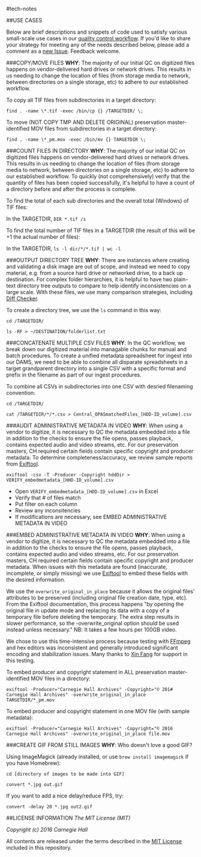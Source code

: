 
#tech-notes

##USE CASES

Below are brief descriptions and snippets of code used to satisfy various small-scale use cases in our [quality control workflow](https://github.com/CarnegieHall/quality-control/blob/master/qc-workflow-overview.md). If you'd like to share your strategy for meeting any of the needs described below, please add a comment as a [new Issue](https://github.com/CarnegieHall/quality-control/issues). Feedback welcome.

###COPY/MOVE FILES
**WHY**: The majority of our initial QC on digitized files happens on vendor-delivered hard drives or network drives. This results in us needing to change the location of files (from storage media to network, between directories on a single storage, etc) to adhere to our established workflow.

To copy all TIF files from subdirectories in a target directory:

  `find . -name \*.tif -exec /bin/cp {} /TARGETDIR/ \;`

To move (NOT COPY TMP AND DELETE ORIGINAL) preservation master-identified MOV files from subdirectories in a target directory:

  `find . -name \*_pm.mov -exec /bin/mv {} TARGETDIR \;`

###COUNT FILES IN DIRECTORY
**WHY**: The majority of our initial QC on digitized files happens on vendor-delivered hard drives or network drives. This results in us needing to change the location of files (from storage media to network, between directories on a single storage, etc) to adhere to our established workflow. To quickly (not comprehensively) verify that the quantity of files has been copied successfully, it's helpful to have a count of a directory before and after the process is complete.

To find the total of each sub directories and the overall total (Windows) of TIF files:

  In the TARGETDIR, `DIR *.tif /s`

To find the total number of TIF files in a TARGETDIR (the result of this will be +1 the actual number of files):

  In the TARGETDIR, `ls -l dir/*/*.tif | wc -l`

###OUTPUT DIRECTORY TREE
**WHY**: There are instances where creating and validating a disk image are out of scope, and instead we need to copy material, e.g. from a source hard drive or networked drive, to a back up destination. For complex folder hierarchies, it is helpful to have two plain-text directory tree outputs to compare to help identify inconsistencies on a large scale. With these files, we use many comparison strategies, including [Diff Checker](https://www.diffchecker.com). 

To create a directory tree, we use the `ls` command in this way:

  `cd /TARGETDIR/`
  
  `ls -RF > ~/DESTINATION/folderlist.txt`

###CONCATENATE MULTIPLE CSV FILES
**WHY**: In the QC workflow, we break down our digitized material into managable chunks for manual and batch procedures. To create a unified metadata spreadsheet for ingest into our DAMS, we need to be able to combine all disparate spreadsheets in a target grandparent directory into a single CSV with a specific format and prefix in the filename as part of our ingest procedures.

To combine all CSVs in subdirectories into one CSV with desried filenaming convention:

  `cd /TARGETDIR/`
  
  `cat /TARGETDIR/*/*.csv > Central_OPASmatchedFiles_[HDD-ID_volume].csv`

###AUDIT ADMINISTRATIVE METADATA IN VIDEO
**WHY**: When using a vendor to digitize, it is necessary to QC the metadata embedded into a file in addition to the checks to ensure the file opens, passes playback, contains expected audio and video streams, etc. For our preservation masters, CH required certain fields contain specific copyright and producer metadata. To determine completeness/accuracy, we review sample reports from [Exiftool](http://www.sno.phy.queensu.ca/~phil/exiftool/).

  `exiftool -csv -T -Producer -Copyright hddDir > VERIFY_embedmetadata_[HHD-ID_volume].csv`
  
- Open `VERIFY_embedmetadata_[HDD-ID_volume].csv` in Excel
- Verify that # of files match
- Put filter on each column
- Review any inconsitencies
- If modifications are necessary, see EMBED ADMINISTRATIVE METADATA IN VIDEO 

###EMBED ADMINISTRATIVE METADATA IN VIDEO
**WHY**: When using a vendor to digitize, it is necessary to QC the metadata embedded into a file in addition to the checks to ensure the file opens, passes playback, contains expected audio and video streams, etc. For our preservation masters, CH required certain fields contain specific copyright and producer metadata. When issues with this metadata are found (inaccurate, incomplete, or simply missing) we use [Exiftool](http://www.sno.phy.queensu.ca/~phil/exiftool/) to embed these fields with the desired information. 

We use the `overwrite_original_in_place` because it allows the original files' attributes to be preserved (including original file creation date, type, etc). From the Exiftool documentation, this process happens "by opening the original file in update mode and replacing its data with a copy of a temporary file before deleting the temporary. The extra step results in slower performance, so the -overwrite_original option should be used instead unless necessary." NB: It takes a few hours per 100GB video.

We chose to use this time-intensive process because testing with [FFmpeg](https://ffmpeg.org/) and hex editors was inconsistent and generally introduced significant encoding and stabilization issues. Many thanks to [Xin Fang](https://github.com/xinfang1993) for support in this testing.

To embed producer and copyright statement in ALL preservation master-identified MOV files in a directory:

  `exiftool -Producer="Carnegie Hall Archives" -Copyright="© 201# Carnegie Hall Archives" -overwrite_original_in_place TARGETDIR/*_pm.mov`
  
To embed producer and copyright statement in one MOV file (with sample metadata):

  `exiftool -Producer="Carnegie Hall Archives" -Copyright="© 2016 Carnegie Hall Archives" -overwrite_original_in_place file.mov`

###CREATE GIF FROM STILL IMAGES
**WHY**: Who doesn't love a good GIF? 

Using ImageMagick (already installed, or use `brew install imagemagick` if you have Homebrew):

  `cd [directory of images to be made into GIF]`
  
  `convert *.jpg out.gif`
  
  If you want to add a nice delay/reduce FPS, try:
  
  `convert -delay 20 *.jpg out2.gif`

##LICENSE INFORMATION
_The MIT License (MIT)_

_Copyright (c) 2016 Carnegie Hall_

All contents are released under the terms described in the [MIT License](https://github.com/CarnegieHall/quality-control/blob/master/LICENSE) included in this repository.
